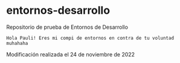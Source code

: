 # entornos-desarrollo
Repositorio de prueba de Entornos de Desarrollo

	Hola Pauli! Eres mi compi de entornos en contra de tu voluntad muhahaha

Modificación realizada el 24 de noviembre de 2022
